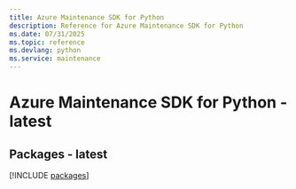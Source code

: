 ```yaml
---
title: Azure Maintenance SDK for Python
description: Reference for Azure Maintenance SDK for Python
ms.date: 07/31/2025
ms.topic: reference
ms.devlang: python
ms.service: maintenance
---
```

# Azure Maintenance SDK for Python - latest
## Packages - latest
[!INCLUDE [packages](maintenance-index.md)]